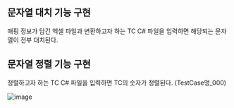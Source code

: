 ## 문자열 대치 기능 구현

매핑 정보가 담긴 엑셀 파일과 변환하고자 하는 TC C# 파일을 입력하면 해당되는 문자열이 전부 대치된다.


## 문자열 정렬 기능 구현

정렬하고자 하는 TC C# 파일을 입력하면 TC의 숫자가 정렬된다. (TestCase명_000)

![image](https://github.com/user-attachments/assets/8a359080-2435-4268-9dd4-8ea4f398438f)
